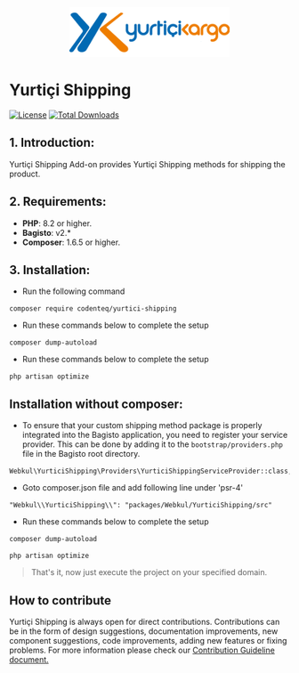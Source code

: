 <p align="center"><a href="https://codenteq.com" target="_blank"><img src="src/Resources/assets/images/yurtici.svg" width="288"></a></p>

# Yurtiçi Shipping
[![License](https://poser.pugx.org/codenteq/yurtici-shipping/license)](https://github.com/codenteq/yurtici-shipping/blob/master/LICENSE)
[![Total Downloads](https://poser.pugx.org/codenteq/yurtici-shipping/d/total)](https://packagist.org/packages/codenteq/yurtici-shipping)

## 1. Introduction:

Yurtiçi Shipping Add-on provides Yurtiçi Shipping methods for shipping the product.

## 2. Requirements:

* **PHP**: 8.2 or higher.
* **Bagisto**: v2.*
* **Composer**: 1.6.5 or higher.

## 3. Installation:

- Run the following command
```
composer require codenteq/yurtici-shipping
```

- Run these commands below to complete the setup
```
composer dump-autoload
```

- Run these commands below to complete the setup
```
php artisan optimize
```

## Installation without composer:

- To ensure that your custom shipping method package is properly integrated into the Bagisto application, you need to register your service provider. This can be done by adding it to the `bootstrap/providers.php` file in the Bagisto root directory.

```
Webkul\YurticiShipping\Providers\YurticiShippingServiceProvider::class,
```

- Goto composer.json file and add following line under 'psr-4'

```
"Webkul\\YurticiShipping\\": "packages/Webkul/YurticiShipping/src"
```

- Run these commands below to complete the setup

```
composer dump-autoload
```

```
php artisan optimize
```

> That's it, now just execute the project on your specified domain.

## How to contribute
Yurtiçi Shipping is always open for direct contributions. Contributions can be in the form of design suggestions, documentation improvements, new component suggestions, code improvements, adding new features or fixing problems. For more information please check our [Contribution Guideline document.](https://codenteq.com/contributor-covenant-code-of-conduct/)

